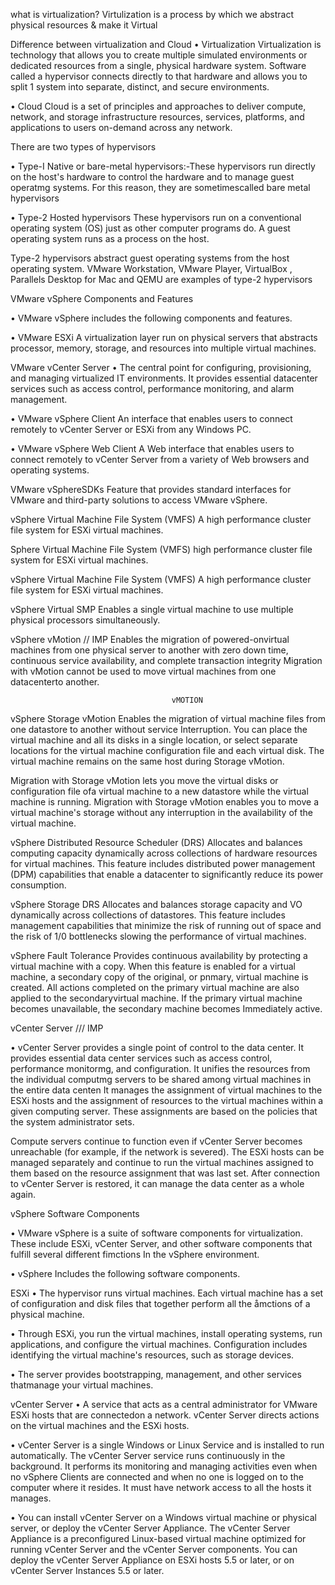 what is virtualization?
Virtulization is a process by which we abstract physical resources & make it Virtual

Difference between virtualization and Cloud
• Virtualization
Virtualization is technology that allows you to create multiple simulated environments or
dedicated resources from a single, physical hardware system. Software called a hypervisor
connects directly to that hardware and allows you to split 1 system into separate, distinct,
and secure environments.

• Cloud
Cloud is a set of principles and approaches to deliver compute, network, and storage
infrastructure resources, services, platforms, and applications to users on-demand 
across any network. 

There are two types of hypervisors

• Type-I
Native or bare-metal hypervisors:-These hypervisors run directly on the host's hardware to
control the hardware and to manage guest operatmg systems. For this reason, 
they are sometimescalled bare metal hypervisors

• Type-2
Hosted hypervisors These hypervisors run on a conventional operating system (OS) just as
other computer programs do. A guest operating system runs as a process on the host.

Type-2 hypervisors abstract guest operating systems from the host operating system. VMware
Workstation, VMware Player, VirtualBox , Parallels Desktop for Mac and QEMU are examples
of type-2 hypervisors

VMware vSphere Components and Features

• VMware vSphere includes the following components and features.

• VMware ESXi
A virtualization layer run on physical servers that abstracts processor, memory, storage, and resources into multiple
virtual machines.

VMware vCenter Server
• The central point for configuring, provisioning, and managing virtualized IT environments. It provides essential
datacenter services such as access control, performance monitoring, and alarm management.

• VMware vSphere Client
An interface that enables users to connect remotely to vCenter Server or ESXi from any Windows PC.

• VMware vSphere Web Client
A Web interface that enables users to connect remotely to vCenter Server from a variety of Web browsers and
operating systems.

VMware vSphereSDKs
Feature that provides standard interfaces for VMware and third-party solutions to access VMware vSphere.

vSphere Virtual Machine File System (VMFS)
A high performance cluster file system for ESXi virtual machines.

Sphere Virtual Machine File System (VMFS)
high performance cluster file system for ESXi virtual machines.

vSphere Virtual Machine File System (VMFS)
A high performance cluster file system for ESXi virtual machines.

vSphere Virtual SMP
Enables a single virtual machine to use multiple physical processors simultaneously.

vSphere vMotion // IMP
Enables the migration of powered-onvirtual machines from one physical server to another with zero down
time, continuous service availability, and complete transaction integrity Migration with vMotion cannot
be used to move virtual machines from one datacenterto another.

                                        vMOTION

vSphere Storage vMotion
Enables the migration of virtual machine files from one datastore to another without service Interruption.
You can place the virtual machine and all its disks in a single location, or select separate locations for 
the virtual machine configuration file and each virtual disk. The virtual machine remains on the same host
during Storage vMotion.

Migration with Storage vMotion lets you move the virtual disks or configuration file ofa virtual machine
to a new datastore while the virtual machine is running. Migration with Storage vMotion enables you to
move a virtual machine's storage without any interruption in the availability of the virtual machine.  

vSphere Distributed Resource Scheduler (DRS)
Allocates and balances computing capacity dynamically across collections of hardware resources for
virtual machines. This feature includes distributed power management (DPM) capabilities that enable a
datacenter to significantly reduce its power consumption.

vSphere Storage DRS
Allocates and balances storage capacity and VO dynamically across collections of datastores. This feature
includes management capabilities that minimize the risk of running out of space and the risk of 1/0
bottlenecks slowing the performance of virtual machines.

vSphere Fault Tolerance
Provides continuous availability by protecting a virtual machine with a copy. When this feature is enabled
for a virtual machine, a secondary copy of the original, or pnmary, virtual machine is created. All actions
completed on the primary virtual machine are also applied to the secondaryvirtual machine. If the primary
virtual machine becomes unavailable, the secondary machine becomes Immediately active.

vCenter Server /// IMP

• vCenter Server provides a single point of control to the data center. It provides essential data center
services such as access control, performance monitormg, and configuration. It unifies the resources
from the individual computmg servers to be shared among virtual machines in the entire data centen It
manages the assignment of virtual machines to the ESXi hosts and the assignment of resources to the
virtual machines within a given computing server. These assignments are based on the policies that the
system administrator sets.

Compute servers continue to function even if vCenter Server becomes unreachable (for example, if the
network is severed). The ESXi hosts can be managed separately and continue to run the virtual
machines assigned to them based on the resource assignment that was last set. After connection
to vCenter Server is restored, it can manage the data center as a whole again.


vSphere Software Components

• VMware vSphere is a suite of software components for virtualization. These
include ESXi, vCenter Server, and other software components that fulfill several different
fimctions In the vSphere environment.

• vSphere Includes the following software components.

ESXi
• The hypervisor runs virtual machines. Each virtual machine has a set of configuration and disk
files that together perform all the åmctions of a physical machine.

• Through ESXi, you run the virtual machines, install operating systems, run applications, and
configure the virtual machines. Configuration includes identifying the virtual machine's resources,
such as storage devices.

• The server provides bootstrapping, management, and other services thatmanage your virtual
machines.

vCenter Server
• A service that acts as a central administrator for VMware ESXi hosts that are connectedon a
network. vCenter Server directs actions on the virtual machines and the ESXi hosts.

• vCenter Server is a single Windows or Linux Service and is installed to run automatically.
The vCenter Server service runs continuously in the background. It performs its monitoring and
managing activities even when no vSphere Clients are connected and when no one is logged on to
the computer where it resides. It must have network access to all the hosts it manages.

• You can install vCenter Server on a Windows virtual machine or physical server, or deploy
the vCenter Server Appliance. The vCenter Server Appliance is a preconfigured Linux-based
virtual machine optimized for running vCenter Server and the vCenter Server components. You can
deploy the vCenter Server Appliance on ESXi hosts 5.5 or later, or on vCenter Server Instances 5.5
or later.